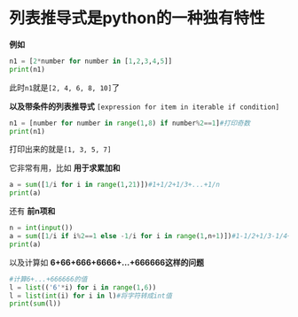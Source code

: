 # 列表推导式是python的一种独有特性

**例如**
```python
n1 = [2*number for number in [1,2,3,4,5]]
print(n1)
```
此时`n1`就是`[2, 4, 6, 8, 10]`了

**以及带条件的列表推导式**
`[expression for item in iterable if condition]`
```python
n1 = [number for number in range(1,8) if number%2==1]#打印奇数
print(n1)
```
打印出来的就是`[1, 3, 5, 7]`

它非常有用，比如
**用于求累加和**
```python
a = sum([1/i for i in range(1,21)])#1+1/2+1/3+...+1/n
print(a)
```
还有
**前n项和**
```python
n = int(input())
a = sum([1/i if i%2==1 else -1/i for i in range(1,n+1)])#1-1/2+1/3-1/4+1/5-1/6+...
print(a)
```
以及计算如
**6+66+666+6666+...+666666这样的问题**
```python
#计算6+...+666666的值
l = list(('6'*i) for i in range(1,6))
l = list(int(i) for i in l)#将字符转成int值
print(sum(l))
```



